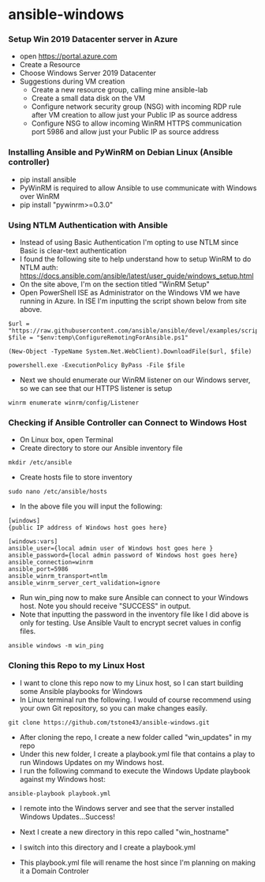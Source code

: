 # ansible-windows

### Setup Win 2019 Datacenter server in Azure
- open https://portal.azure.com
- Create a Resource
- Choose Windows Server 2019 Datacenter
- Suggestions during VM creation
  - Create a new resource group, calling mine ansible-lab
  - Create a small data disk on the VM
  - Configure network security group (NSG) with incoming RDP rule after VM creation to allow just your Public IP as source address
  - Configure NSG to allow incoming WinRM HTTPS communication port 5986 and allow just your Public IP as source address

### Installing Ansible and PyWinRM on Debian Linux (Ansible controller)
- pip install ansible
- PyWinRM is required to allow Ansible to use communicate with Windows over WinRM
- pip install "pywinrm>=0.3.0"

### Using NTLM Authentication with Ansible
- Instead of using Basic Authentication I'm opting to use NTLM since Basic is clear-text authentication
- I found the following site to help understand how to setup WinRM to do NTLM auth: https://docs.ansible.com/ansible/latest/user_guide/windows_setup.html
- On the site above, I'm on the section titled "WinRM Setup"
- Open PowerShell ISE as Administrator on the Windows VM we have running in Azure.  In ISE I'm inputting the script shown below from site above.
```  [Net.ServicePointManager]::SecurityProtocol = [Net.SecurityProtocolType]::Tls12
$url = "https://raw.githubusercontent.com/ansible/ansible/devel/examples/scripts/ConfigureRemotingForAnsible.ps1"
$file = "$env:temp\ConfigureRemotingForAnsible.ps1"

(New-Object -TypeName System.Net.WebClient).DownloadFile($url, $file)

powershell.exe -ExecutionPolicy ByPass -File $file 
```
- Next we should enumerate our WinRM listener on our Windows server, so we can see that our HTTPS listener is setup

```winrm enumerate winrm/config/Listener```

### Checking if Ansible Controller can Connect to Windows Host
- On Linux box, open Terminal
- Create directory to store our Ansible inventory file

```mkdir /etc/ansible```
- Create hosts file to store inventory

```sudo nano /etc/ansible/hosts```

- In the above file you will input the following:
```
[windows]
{public IP address of Windows host goes here}

[windows:vars]
ansible_user={local admin user of Windows host goes here }
ansible_password={local admin password of Windows host goes here}
ansible_connection=winrm
ansible_port=5986
ansible_winrm_transport=ntlm
ansible_winrm_server_cert_validation=ignore
```
- Run win_ping now to make sure Ansible can connect to your Windows host.  Note you should receive "SUCCESS" in output.
- Note that inputting the password in the inventory file like I did above is only for testing.  Use Ansible Vault to encrypt secret values in config files.

```ansible windows -m win_ping```

### Cloning this Repo to my Linux Host
- I want to clone this repo now to my Linux host, so I can start building some Ansible playbooks for Windows
- In Linux terminal run the following.  I would of course recommend using your own Git repository, so you can make changes easily.

```git clone https://github.com/tstone43/ansible-windows.git```

- After cloning the repo, I create a new folder called "win_updates" in my repo
- Under this new folder, I create a playbook.yml file that contains a play to run Windows Updates on my Windows host.
- I run the following command to execute the Windows Update playbook against my Windows host:

```ansible-playbook playbook.yml```
- I remote into the Windows server and see that the server installed Windows Updates...Success!

- Next I create a new directory in this repo called "win_hostname"
- I switch into this directory and I create a playbook.yml
- This playbook.yml file will rename the host since I'm planning on making it a Domain Controler



